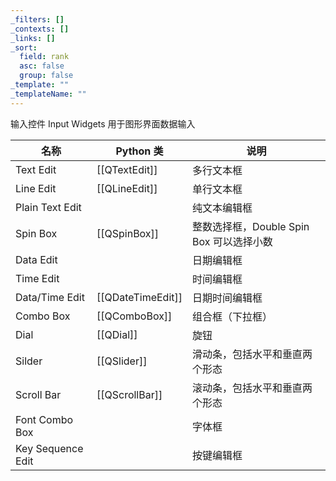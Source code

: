 ```yaml
---
_filters: []
_contexts: []
_links: []
_sort:
  field: rank
  asc: false
  group: false
_template: ""
_templateName: ""
---
```

输入控件 Input Widgets 用于图形界面数据输入

| 名称                | Python 类          | 说明                           |
| ----------------- | ----------------- | ---------------------------- |
| Text Edit         | [[QTextEdit]]     | 多行文本框                        |
| Line Edit         | [[QLineEdit]]     | 单行文本框                        |
| Plain Text Edit   |                   | 纯文本编辑框                       |
| Spin Box          | [[QSpinBox]]      | 整数选择框，Double Spin Box 可以选择小数 |
| Data Edit         |                   | 日期编辑框                        |
| Time Edit         |                   | 时间编辑框                        |
| Data/Time Edit    | [[QDateTimeEdit]] | 日期时间编辑框                      |
| Combo Box         | [[QComboBox]]     | 组合框（下拉框）                     |
| Dial              | [[QDial]]         | 旋钮                           |
| Silder            | [[QSlider]]       | 滑动条，包括水平和垂直两个形态              |
| Scroll Bar        | [[QScrollBar]]    | 滚动条，包括水平和垂直两个形态              |
| Font Combo Box    |                   | 字体框                          |
| Key Sequence Edit |                   | 按键编辑框                        |

‍
